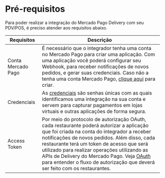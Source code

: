 # Pré-requisitos

Para poder realizar a integração do Mercado Pago Delivery com seu PDV/POS, é preciso atender aos requisitos abaixo.

| Requisitos | Descrição |
|---|---|
|Conta Mercado Pago| É necessário que o integrador tenha uma conta no Mercado Pago para criar uma aplicação. Com uma aplicação você poderá configurar seu Webhook, para receber notificações de novos pedidos, e gerar suas credenciais. Caso não a tenha uma conta Mercado Pago, [clique aqui](https://www.mercadopago[FAKER][URL][DOMAIN]/hub/registration/landing) para criar.|
|Credenciais| As [credenciais](/developers/pt/guides/additional-content/your-integrations/credentials) são senhas únicas com as quais identificamos uma integração na sua conta e servem para capturar pagamentos em lojas virtuais e outras aplicações de forma segura.|
|Access Token| Por meio do protocolo de autorização OAuth, cada restaurante poderá autorizar a aplicação que foi criada na conta do integrador a receber notificações de novos pedidos. Além disso, cada restaurante terá um token de acesso que será utilizado para realizar operações utilizando as APIs de Delivery do Mercado Pago. Veja [OAuth](/developers/pt/guides/additional-content/security/oauth/introduction) para entender o fluxo de autorização que deverá ser feito com os restaurantes.|